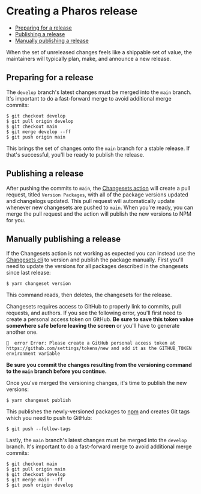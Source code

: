 # Creating a Pharos release

<!-- toc -->

- [Preparing for a release](#preparing-for-a-release)
- [Publishing a release](#publishing-a-release)
- [Manually publishing a release](#manually-publishing-a-release)

<!-- tocstop -->

When the set of unreleased changes feels like a shippable set of value, the maintainers will typically plan, make, and announce a new release.

## Preparing for a release

The `develop` branch's latest changes must be merged into the `main` branch. It's important to do a fast-forward merge to avoid additional merge commits:

```shell
$ git checkout develop
$ git pull origin develop
$ git checkout main
$ git merge develop --ff
$ git push origin main
```

This brings the set of changes onto the `main` branch for a stable release. If that's successful, you'll be ready to publish the release.

## Publishing a release

After pushing the commits to `main`, the [Changesets action](https://github.com/changesets/action) will create a pull request, titled `Version Packages`, with all of the package versions updated and changelogs updated. This pull request will automatically update whenever new changesets are pushed to `main`. When you're ready, you can merge the pull request and the action will publish the new versions to NPM for you.

## Manually publishing a release

If the Changesets action is not working as expected you can instead use the [Changesets cli](https://github.com/atlassian/changesets/tree/main/packages/pharos-cli) to version and publish the package manually. First you'll need to update the versions for all packages described in the changesets since last release:

```shell
$ yarn changeset version
```

This command reads, then deletes, the changesets for the release.

Changesets requires access to GitHub to properly link to commits, pull requests, and authors. If you see the following error, you'll first need to create a personal access token on GitHub. **Be sure to save this token value somewhere safe before leaving the screen** or you'll have to generate another one.

```
🦋  error Error: Please create a GitHub personal access token at https://github.com/settings/tokens/new and add it as the GITHUB_TOKEN environment variable
```

**Be sure you commit the changes resulting from the versioning command to the `main` branch before you continue.**

Once you've merged the versioning changes, it's time to publish the new versions:

```shell
$ yarn changeset publish
```

This publishes the newly-versioned packages to [npm](https://www.npmjs.com/) and creates Git tags which you need to push to GitHub:

```shell
$ git push --follow-tags
```

Lastly, the `main` branch's latest changes must be merged into the `develop` branch. It's important to do a fast-forward merge to avoid additional merge commits:

```shell
$ git checkout main
$ git pull origin main
$ git checkout develop
$ git merge main --ff
$ git push origin develop
```
